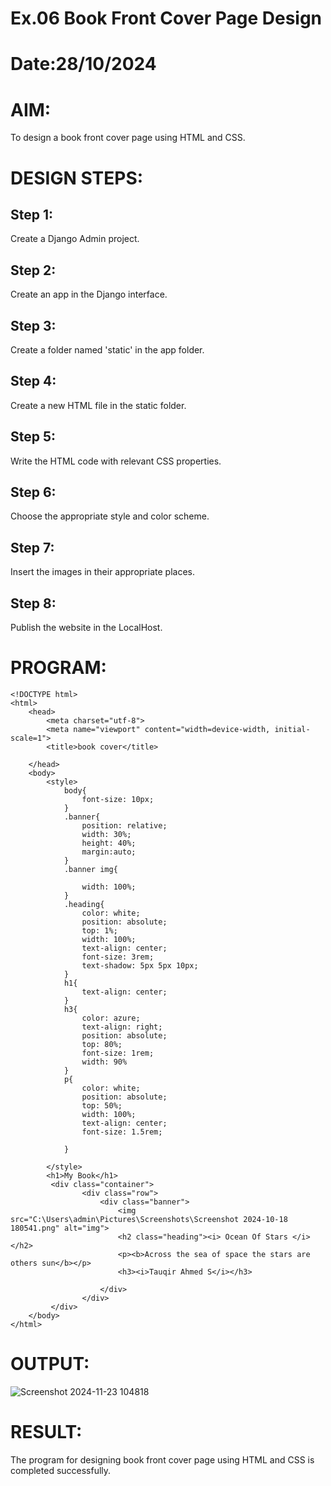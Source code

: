 # Ex.06 Book Front Cover Page Design
# Date:28/10/2024
# AIM:
To design a book front cover page using HTML and CSS.

# DESIGN STEPS:
## Step 1:
Create a Django Admin project.

## Step 2:
Create an app in the Django interface.

## Step 3:
Create a folder named 'static' in the app folder.

## Step 4:
Create a new HTML file in the static folder.

## Step 5:
Write the HTML code with relevant CSS properties.

## Step 6:
Choose the appropriate style and color scheme.

## Step 7:
Insert the images in their appropriate places.

## Step 8:
Publish the website in the LocalHost.

# PROGRAM:
~~~
<!DOCTYPE html>
<html>
    <head>
        <meta charset="utf-8">
        <meta name="viewport" content="width=device-width, initial-scale=1">
        <title>book cover</title>
        
    </head>
    <body>
        <style>
            body{
                font-size: 10px;
            }
            .banner{
                position: relative;
                width: 30%;
                height: 40%;
                margin:auto;
            }
            .banner img{
                
                width: 100%;
            }
            .heading{
                color: white;
                position: absolute;
                top: 1%;
                width: 100%;
                text-align: center;
                font-size: 3rem;
                text-shadow: 5px 5px 10px;
            }
            h1{
                text-align: center;
            }
            h3{
                color: azure;
                text-align: right;
                position: absolute;
                top: 80%;
                font-size: 1rem;
                width: 90%
            }
            p{
                color: white;
                position: absolute;
                top: 50%;
                width: 100%;
                text-align: center;
                font-size: 1.5rem;

            }
           
        </style>
        <h1>My Book</h1>
         <div class="container">
                <div class="row">
                    <div class="banner">
                        <img src="C:\Users\admin\Pictures\Screenshots\Screenshot 2024-10-18 180541.png" alt="img">
                        <h2 class="heading"><i> Ocean Of Stars </i></h2>
                        <p><b>Across the sea of space the stars are others sun</b></p>
                        <h3><i>Tauqir Ahmed S</i></h3>
                        
                    </div>
                </div>
         </div>
    </body>
</html>
~~~

# OUTPUT:
![Screenshot 2024-11-23 104818](https://github.com/user-attachments/assets/027b7be8-86b4-41dc-99d3-932eb4e1fbc9)

# RESULT:
The program for designing book front cover page using HTML and CSS is completed successfully.
